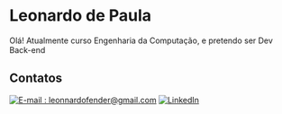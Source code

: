 # Leonardo de Paula

Olá! Atualmente curso Engenharia da Computação, e pretendo ser Dev Back-end
## Contatos

[![E-mail : leonnardofender@gmail.com](https://img.shields.io/badge/-Email-000?style=for-the-badge&logo=microsoft-outlook&logoColor=E94D5F)](leonnardofender@gmail.com)
[![LinkedIn](https://img.shields.io/badge/-LinkedIn-000?style=for-the-badge&logo=linkedin&logoColor=30A3DC)]([https://www.linkedin.com/in/leonardo-rodrigo-de-paula-3279a01b0])
